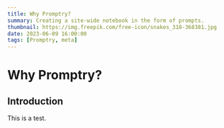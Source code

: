 ```yaml
---
title: Why Promptry?
summary: Creating a site-wide notebook in the form of prompts.
thumbnail: https://img.freepik.com/free-icon/snakes_318-368381.jpg
date: 2023-06-09 16:00:00
tags: [Promptry, meta]
---
```


# Why Promptry?

## Introduction

This is a test. 